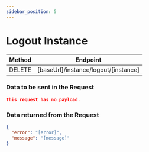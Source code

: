 ```yaml
---
sidebar_position: 5
---
```


# Logout Instance

| Method | Endpoint                                 |
| ------ | ---------------------------------------- |
| DELETE | [baseUrl]/instance/logout/[instance] |

### Data to be sent in the Request

```json title=Payload
This request has no payload.
```

### Data returned from the Request

```json title=Result
{
  "error": "[error]",
  "message": "[message]"
}
```
